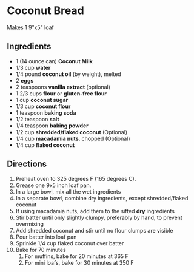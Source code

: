 # Coconut Bread

Makes 1 9"x5" loaf

## Ingredients

- 1 (14 ounce can) **Coconut Milk**
- 1/3 cup **water**
- 1/4 pound **coconut oil** (by weight), melted
- 2 **eggs**
- 2 teaspoons **vanilla extract** (optional)
- 1 2/3 cups **flour** or **gluten-free flour**
- 1 cup **coconut sugar**
- 1/3 cup **coconut flour**
- 1 teaspoon **baking soda**
- 1/2 teaspoon **salt**
- 1/4 teaspoon **baking powder**
- 1/2 cup **shredded/flaked coconut** (Optional)
- 1/4 cup **macadamia nuts**, chopped (Optional)
- 1/4 cup **flaked coconut**

## Directions

1. Preheat oven to 325 degrees F (165 degrees C).
1. Grease one 9x5 inch loaf pan.
1. In a large bowl, mix all the wet ingredients
1. In a separate bowl, combine dry ingredients, except shredded/flaked coconut
1. If using macadamia nuts, add them to the sifted **dry** ingredients
1. Stir batter until only slightly clumpy, preferably by hand, to prevent overmixing
1. Add shredded coconut and stir until no flour clumps are visible
1. Pour batter into loaf pan
1. Sprinkle 1/4 cup flaked coconut over batter
1. Bake for 70 minutes
    1. For muffins, bake for 20 minutes at 365 F
    1. For mini loafs, bake for 30 minutes at 350 F
